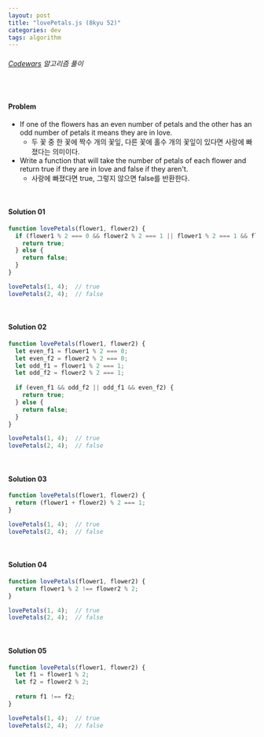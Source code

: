 ```yaml
---
layout: post
title: "lovePetals.js (8kyu 52)"
categories: dev
tags: algorithm
---
```


###### [Codewars](https://www.codewars.com) 알고리즘 풀이

<br>

#### Problem

- If one of the flowers has an even number of petals and the other has an odd number of petals it means they are in love.
  - 두 꽃 중 한 꽃에 짝수 개의 꽃잎, 다른 꽃에 홀수 개의 꽃잎이 있다면 사랑에 빠졌다는 의미이다.
- Write a function that will take the number of petals of each flower and return true if they are in love and false if they aren't.
  - 사랑에 빠졌다면 true, 그렇지 않으면 false를 반환한다.

<br>

#### Solution 01

```js
function lovePetals(flower1, flower2) {
  if (flower1 % 2 === 0 && flower2 % 2 === 1 || flower1 % 2 === 1 && flower2 === 0) {
    return true;
  } else {
    return false;
  }
}

lovePetals(1, 4);  // true
lovePetals(2, 4);  // false
```

<br>

#### Solution 02

```js
function lovePetals(flower1, flower2) {
  let even_f1 = flower1 % 2 === 0;
  let even_f2 = flower2 % 2 === 0;
  let odd_f1 = flower1 % 2 === 1;
  let odd_f2 = flower2 % 2 === 1;
  
  if (even_f1 && odd_f2 || odd_f1 && even_f2) {
    return true;
  } else {
    return false;
  }
}

lovePetals(1, 4);  // true
lovePetals(2, 4);  // false
```

<br>

#### Solution 03

```js
function lovePetals(flower1, flower2) {
  return (flower1 + flower2) % 2 === 1;
}

lovePetals(1, 4);  // true
lovePetals(2, 4);  // false
```

<br>

#### Solution 04

```js
function lovePetals(flower1, flower2) {
  return flower1 % 2 !== flower2 % 2;
}

lovePetals(1, 4);  // true
lovePetals(2, 4);  // false
```

<br>

#### Solution 05

```js
function lovePetals(flower1, flower2) {
  let f1 = flower1 % 2;
  let f2 = flower2 % 2;
  
  return f1 !== f2;
}

lovePetals(1, 4);  // true
lovePetals(2, 4);  // false
```

<br>

<br>